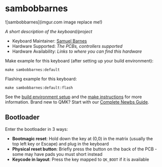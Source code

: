 # sambobbarnes

![sambobbarnes](imgur.com image replace me!)

*A short description of the keyboard/project*

* Keyboard Maintainer: [Samuel Barnes](https://github.com/sambobbarnes)
* Hardware Supported: *The PCBs, controllers supported*
* Hardware Availability: *Links to where you can find this hardware*

Make example for this keyboard (after setting up your build environment):

    make sambobbarnes:default

Flashing example for this keyboard:

    make sambobbarnes:default:flash

See the [build environment setup](https://docs.qmk.fm/#/getting_started_build_tools) and the [make instructions](https://docs.qmk.fm/#/getting_started_make_guide) for more information. Brand new to QMK? Start with our [Complete Newbs Guide](https://docs.qmk.fm/#/newbs).

## Bootloader

Enter the bootloader in 3 ways:

* **Bootmagic reset**: Hold down the key at (0,0) in the matrix (usually the top left key or Escape) and plug in the keyboard
* **Physical reset button**: Briefly press the button on the back of the PCB - some may have pads you must short instead
* **Keycode in layout**: Press the key mapped to `QK_BOOT` if it is available
